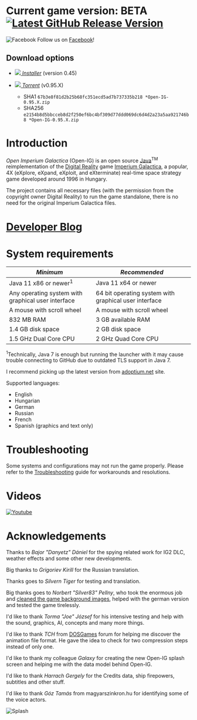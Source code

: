 <h1>Current game version: BETA <a href='https://github.com/akarnokd/open-ig/releases'><img src='https://img.shields.io/github/v/release/akarnokd/open-ig' alt='Latest GitHub Release Version'/></a></h1>

![Facebook](http://static.viewbook.com/images/social_icons/facebook_32.png) Follow us on [Facebook](https://www.facebook.com/OpenImperiumGalactica)!

## Download options

- *<a href='https://github.com/akarnokd/open-ig/raw/master/open-ig-launcher.jar'><img src='https://github.com/akarnokd/open-ig/raw/master/images/generic/dl_arrow.gif'/>  Installer</a>* (version 0.45)

- *<a href='https://github.com/akarnokd/open-ig/raw/master/Open-IG-0.95.X.torrent'><img src='https://github.com/akarnokd/open-ig/raw/master/images/generic/dl_arrow.gif'/> Torrent</a>* (v0.95.X)
    + SHA1 `67b3e8f81d2b25b68fc351ecd5ad7b737335b218 *Open-IG-0.95.X.zip`
    + SHA256 `e2154b8d5bbcceb8d2f250ef6bc4bf309d77ddd069dc6d4d2a23a5aa921746b8 *Open-IG-0.95.X.zip`

# Introduction
*Open Imperium Galactica* (Open-IG) is an open source [Java](http://www.oracle.com/technetwork/java/javase/downloads/index.html)<sup>TM</sup> reimplementation of the [Digital Reality](http://www.digitalreality.hu) game [Imperium Galactica](http://en.wikipedia.org/wiki/Imperium_Galactica), a popular, 4X (eXplore, eXpand, eXploit, and eXterminate) real-time space strategy game developed around 1996 in Hungary. 

The project contains all necessary files (with the permission from the copyright owner Digital Reality) to run the game standalone, there is no need for the original Imperium Galactica files.

# <a href='http://open-ig-dev.blogspot.com' alt='Developer blog. Will contain details for minor updates.'>Developer Blog</a>

# System requirements

| *Minimum* | *Recommended* |
|---|---|
| Java 11 x86 or newer<sup>1</sup>  | Java 11 x64 or newer |
| Any operating system with graphical user interface | 64 bit operating system with graphical user interface |
| A mouse with scroll wheel | A mouse with scroll wheel |
| 832 MB RAM  | 3 GB available RAM |
| 1.4 GB disk space  | 2 GB disk space |
| 1.5 GHz Dual Core CPU | 2 GHz Quad Core CPU |

<sup>1</sup>Technically, Java 7 is enough but running the launcher with it may cause trouble connecting to GitHub due to outdated TLS support in Java 7.

I recommend picking up the latest version from [adoptium.net](https://adoptium.net/) site.

Supported languages:
  - English
  - Hungarian
  - German
  - Russian
  - French
  - Spanish (graphics and text only)

# Troubleshooting

Some systems and configurations may not run the game properly. Please refer to the [Troubleshooting](https://github.com/akarnokd/open-ig/wiki/Troubleshooting) guide for workarounds and resolutions.

# Videos

[![Youtube](https://github.com/akarnokd/open-ig/raw/master/images/generic/open-ig-youtube.png)](https://www.youtube.com/watch?v=FnlIEwW2OkM)

# Acknowledgements

Thanks to *Bajor "Danyetz" Dániel* for the spying related work for IG2 DLC, weather effects and some other new developments.

Big thanks to *Grigoriev Kirill* for the Russian translation.

Thanks goes to *Silvern Tiger* for testing and translation.

Big thanks goes to *Norbert "Silver83" Pellny*, who took the enormous job and [cleaned the game background images](https://code.google.com/p/open-ig/issues/detail?id=367), helped with the german version and tested the game tirelessly.

I'd like to thank *Torma "Joe" József* for his intensive testing and help with the sound, graphics, AI, concepts and many more things.

I'd like to thank *TCH* from [DOSGames](http://dosgames.abkant3000.hu/community/index.php) forum for helping me discover the animation file format. He gave the idea to check for two compression steps instead of only one. 

I'd like to thank my colleague *Galaxy* for creating the new Open-IG splash screen and helping me with the data model behind Open-IG.

I'd like to thank *Harrach Gergely* for the Credits data, ship firepowers, subtitles and other stuff.

I'd like to thank *Góz Tamás* from magyarszinkron.hu for identifying some of the voice actors.

![Splash](https://github.com/akarnokd/open-ig/raw/master/src/hu/openig/gfx/OpenIG_Splash_medium.png)
